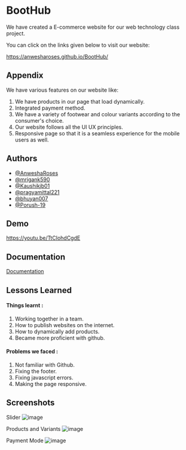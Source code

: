 # BootHub

We have created a E-commerce website for our web technology class project.

You can click on the links given below to visit our website:

https://anwesharoses.github.io/BootHub/


## Appendix

We have various features on our website like:

1.  We have products in our page that load dynamically.
2.  Integrated payment method.
3.  We have a variety of footwear and colour variants according to the consumer's choice.
4.  Our website follows all the UI UX principles.
5.  Responsive page so that it is a seamless experience for the mobile users as well.

## Authors

- [@AnweshaRoses](https://github.com/AnweshaRoses)
- [@mrigank590](https://github.com/mrigank590)
- [@Kaushikjb01](https://github.com/Kaushikjb01)
- [@pragyamittal221](https://github.com/pragyamittal221)
- [@bhuyan007](https://github.com/bhuyan007)
- [@Porush-19](https://github.com/Porush-19)


## Demo

https://youtu.be/TtCIohdCgdE


## Documentation

[Documentation](https://docs.google.com/document/d/1FKeCQtZdWHpIuR8HY_g5RMFanNdZ1QTGgD9ocASva1k/edit?usp=sharing)


## Lessons Learned

#### Things learnt :

1. Working together in a team.
2. How to publish websites on the internet.
3. How to dynamically add products.
4. Became more proficient with github.

#### Problems we faced :

1. Not familiar with Github.
2. Fixing the footer.
3. Fixing javascript errors.
4. Making the page responsive.


## Screenshots

Slider
![image](https://user-images.githubusercontent.com/101623662/163705247-6a134e20-947e-4cd6-9c4d-8f0c2fb35976.png)

Products and Variants
![image](https://user-images.githubusercontent.com/101623662/163705297-3b5c54b5-aa6d-4b9b-802e-ded76bed4851.png)

Payment Mode
![image](https://user-images.githubusercontent.com/101623662/163705318-2168dcf3-f20b-4f0b-9ee6-2f68ff0e81e9.png)



